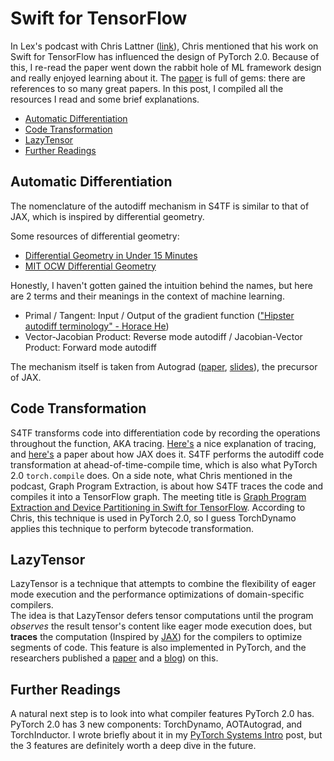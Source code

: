 # Swift for TensorFlow

In Lex's podcast with Chris Lattner ([link](https://youtu.be/pdJQ8iVTwj8)),
Chris mentioned that his work on Swift for TensorFlow has influenced the design of PyTorch 2.0.
Because of this, I re-read the paper went down the rabbit hole of ML framework design and really enjoyed learning about it.
The [paper](https://arxiv.org/pdf/2102.13243.pdf) is full of gems: there are references to so many great papers.
In this post, I compiled all the resources I read and some brief explanations.

- [Automatic Differentiation](#automatic-differentiation)
- [Code Transformation](#code-transformation)
- [LazyTensor](#lazytensor)
- [Further Readings](#further-readings)


## Automatic Differentiation

The nomenclature of the autodiff mechanism in S4TF is similar to that of JAX, which is inspired by differential geometry.

Some resources of differential geometry:
- [Differential Geometry in Under 15 Minutes](https://youtu.be/oH0XZfnAbxQ)
- [MIT OCW Differential Geometry](https://ocw.mit.edu/courses/18-950-differential-geometry-fall-2008/)

Honestly, I haven't gotten gained the intuition behind the names, but here are 2 terms and their meanings in the context of machine learning.
- Primal / Tangent: Input / Output of the gradient function (["Hipster autodiff terminology" - Horace He](https://youtu.be/KpH0qPMGGTI?t=320))
- Vector-Jacobian Product: Reverse mode autodiff / Jacobian-Vector Product: Forward mode autodiff

The mechanism itself is taken from Autograd
([paper](https://dash.harvard.edu/bitstream/handle/1/33493599/MACLAURIN-DISSERTATION-2016.pdf?sequence=4&isAllowed=y),
[slides](https://www.cs.toronto.edu/~rgrosse/courses/csc321_2018/slides/lec10.pdf)), the precursor of JAX.


## Code Transformation

S4TF transforms code into differentiation code by recording the operations throughout the function, AKA tracing.
[Here's](https://www.tensorflow.org/guide/function#rules_of_tracing) a nice explanation of tracing,
and [here's](https://cs.stanford.edu/~rfrostig/pubs/jax-mlsys2018.pdf) a paper about how JAX does it.
S4TF performs the autodiff code transformation at ahead-of-time-compile time, which is also what PyTorch 2.0 `torch.compile` does.
On a side note, what Chris mentioned in the podcast, Graph Program Extraction,
is about how S4TF traces the code and compiles it into a TensorFlow graph.
The meeting title is [Graph Program Extraction and Device Partitioning in Swift for TensorFlow](https://youtu.be/HSneJdPkaKk).
According to Chris, this technique is used in PyTorch 2.0, so I guess TorchDynamo applies this technique to perform bytecode transformation.


## LazyTensor

LazyTensor is a technique that attempts to combine the flexibility of eager mode execution
and the performance optimizations of domain-specific compilers.  
The idea is that LazyTensor defers tensor computations until the program _observes_ the result tensor's content like eager mode execution does,
but **traces** the computation (Inspired by [JAX](https://cs.stanford.edu/~rfrostig/pubs/jax-mlsys2018.pdf))
for the compilers to optimize segments of code.
This feature is also implemented in PyTorch, and the researchers published a [paper](https://arxiv.org/abs/2102.13267)
and a [blog](https://pytorch.org/blog/understanding-lazytensor-system-performance-with-pytorch-xla-on-cloud-tpu/)) on this.


## Further Readings

A natural next step is to look into what compiler features PyTorch 2.0 has.
PyTorch 2.0 has 3 new components: TorchDynamo, AOTAutograd, and TorchInductor.
I wrote briefly about it in my
[PyTorch Systems Intro](https://github.com/kimbochen/md-blogs/tree/main/pytorch-systems-intro#The-PyTorch-20-compiling-pipeline) post,
but the 3 features are definitely worth a deep dive in the future.
